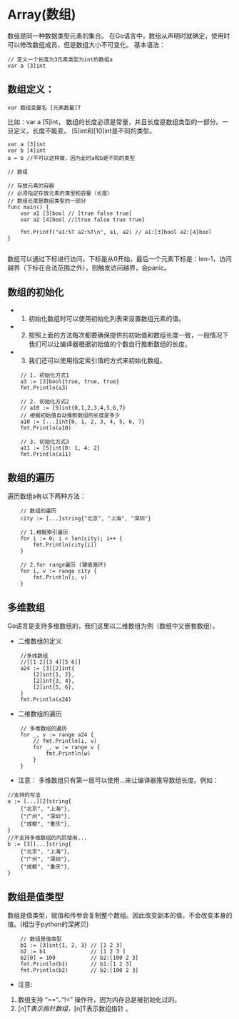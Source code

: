# Array(数组)

数组是同一种数据类型元素的集合。 在Go语言中，数组从声明时就确定，使用时可以修改数组成员，但是数组大小不可变化。 基本语法：
```
// 定义一个长度为3元素类型为int的数组a
var a [3]int
```

## 数组定义：
```
var 数组变量名 [元素数量]T
```
比如：var a [5]int， 数组的长度必须是常量，并且长度是数组类型的一部分。一旦定义，长度不能变。 [5]int和[10]int是不同的类型。
```
var a [3]int
var b [4]int
a = b //不可以这样做，因为此时a和b是不同的类型

// 数组

// 存放元素的容器
// 必须指定存放元素的类型和容量（长度）
// 数组长度是数组类型的一部分
func main() {
	var a1 [3]bool // [true false true]
	var a2 [4]bool //[true false true true]

	fmt.Printf("a1:%T a2:%T\n", a1, a2) // a1:[3]bool a2:[4]bool 
}


```
数组可以通过下标进行访问，下标是从0开始，最后一个元素下标是：len-1，访问越界（下标在合法范围之外），则触发访问越界，会panic。

## 数组的初始化
- 1. 初始化数组时可以使用初始化列表来设置数组元素的值。
- 2. 按照上面的方法每次都要确保提供的初始值和数组长度一致，一般情况下我们可以让编译器根据初始值的个数自行推断数组的长度。
- 3. 我们还可以使用指定索引值的方式来初始化数组。
```
	// 1. 初始化方式1 
	a3 := [3]bool{true, true, true}
	fmt.Println(a3)

	// 2. 初始化方式2
	// a10 := [9]int{0,1,2,3,4,5,6,7}
	// 根据初始值自动推断数组的长度是多少
	a10 := [...]int{0, 1, 2, 3, 4, 5, 6, 7}
	fmt.Println(a10)

	// 3. 初始化方式3
	a11 := [5]int{0: 1, 4: 2}
	fmt.Println(a11)
```

## 数组的遍历
遍历数组a有以下两种方法：
```
	// 数组的遍历
	city := [...]string{"北京", "上海", "深圳"}

	// 1.根据索引遍历
	for i := 0; i < len(city); i++ {
		fmt.Println(city[i])
	}

	// 2.for range遍历 (键值循环)
	for i, v := range city {
		fmt.Println(i, v)
	}
```

## 多维数组
Go语言是支持多维数组的，我们这里以二维数组为例（数组中又嵌套数组）。
- 二维数组的定义
```
	//多纬数组
	//[[1 2][3 4][5 6]]
	a24 := [3][2]int{
		[2]int{1, 2},
		[2]int{3, 4},
		[2]int{5, 6},
	}
	fmt.Println(a24)

```
- 二维数组的遍历
```
	// 多维数组的遍历
	for _, v := range a24 {
		// fmt.Println(i, v)
		for _, w := range v {
			fmt.Println(w)
		}
	}
```
- 注意： 多维数组只有第一层可以使用...来让编译器推导数组长度。例如：
```
//支持的写法
a := [...][2]string{
	{"北京", "上海"},
	{"广州", "深圳"},
	{"成都", "重庆"},
}
//不支持多维数组的内层使用...
b := [3][...]string{
	{"北京", "上海"},
	{"广州", "深圳"},
	{"成都", "重庆"},
}
```

## 数组是值类型
数组是值类型，赋值和传参会复制整个数组。因此改变副本的值，不会改变本身的值。(相当于python的深拷贝)

```
	// 数组是值类型
	b1 := [3]int{1, 2, 3} // [1 2 3]
	b2 := b1			  // [1 2 3 ]
	b2[0] = 100           // b2:[100 2 3]
	fmt.Println(b1)       // b1:[1 2 3] 
	fmt.Println(b2)       // b2:[100 2 3]
```

- 注意:
1. 数组支持 “==“、”!=” 操作符，因为内存总是被初始化过的。
2. [n]*T表示指针数组，*[n]T表示数组指针 。